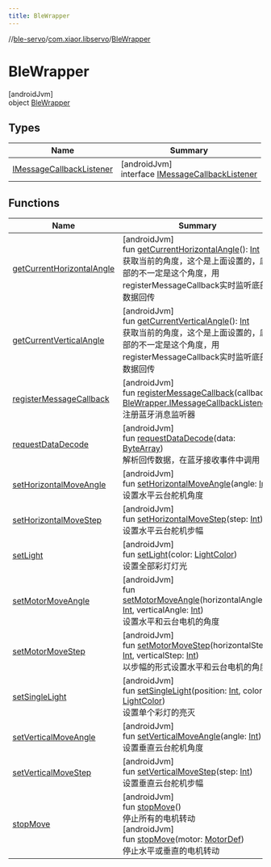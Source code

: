 ```yaml
---
title: BleWrapper
---
```

//[ble-servo](../../../index.html)/[com.xiaor.libservo](../index.html)/[BleWrapper](index.html)



# BleWrapper



[androidJvm]\
object [BleWrapper](index.html)



## Types


| Name | Summary |
|---|---|
| [IMessageCallbackListener](-i-message-callback-listener/index.html) | [androidJvm]<br>interface [IMessageCallbackListener](-i-message-callback-listener/index.html) |


## Functions


| Name | Summary |
|---|---|
| [getCurrentHorizontalAngle](get-current-horizontal-angle.html) | [androidJvm]<br>fun [getCurrentHorizontalAngle](get-current-horizontal-angle.html)(): [Int](https://kotlinlang.org/api/latest/jvm/stdlib/kotlin/-int/index.html)<br>获取当前的角度，这个是上面设置的，底部的不一定是这个角度，用registerMessageCallback实时监听底部数据回传 |
| [getCurrentVerticalAngle](get-current-vertical-angle.html) | [androidJvm]<br>fun [getCurrentVerticalAngle](get-current-vertical-angle.html)(): [Int](https://kotlinlang.org/api/latest/jvm/stdlib/kotlin/-int/index.html)<br>获取当前的角度，这个是上面设置的，底部的不一定是这个角度，用registerMessageCallback实时监听底部数据回传 |
| [registerMessageCallback](register-message-callback.html) | [androidJvm]<br>fun [registerMessageCallback](register-message-callback.html)(callback: [BleWrapper.IMessageCallbackListener](-i-message-callback-listener/index.html))<br>注册蓝牙消息监听器 |
| [requestDataDecode](request-data-decode.html) | [androidJvm]<br>fun [requestDataDecode](request-data-decode.html)(data: [ByteArray](https://kotlinlang.org/api/latest/jvm/stdlib/kotlin/-byte-array/index.html))<br>解析回传数据，在蓝牙接收事件中调用 |
| [setHorizontalMoveAngle](set-horizontal-move-angle.html) | [androidJvm]<br>fun [setHorizontalMoveAngle](set-horizontal-move-angle.html)(angle: [Int](https://kotlinlang.org/api/latest/jvm/stdlib/kotlin/-int/index.html))<br>设置水平云台舵机角度 |
| [setHorizontalMoveStep](set-horizontal-move-step.html) | [androidJvm]<br>fun [setHorizontalMoveStep](set-horizontal-move-step.html)(step: [Int](https://kotlinlang.org/api/latest/jvm/stdlib/kotlin/-int/index.html))<br>设置水平云台舵机步幅 |
| [setLight](set-light.html) | [androidJvm]<br>fun [setLight](set-light.html)(color: [LightColor](../-light-color/index.html))<br>设置全部彩灯灯光 |
| [setMotorMoveAngle](set-motor-move-angle.html) | [androidJvm]<br>fun [setMotorMoveAngle](set-motor-move-angle.html)(horizontalAngle: [Int](https://kotlinlang.org/api/latest/jvm/stdlib/kotlin/-int/index.html), verticalAngle: [Int](https://kotlinlang.org/api/latest/jvm/stdlib/kotlin/-int/index.html))<br>设置水平和云台电机的角度 |
| [setMotorMoveStep](set-motor-move-step.html) | [androidJvm]<br>fun [setMotorMoveStep](set-motor-move-step.html)(horizontalStep: [Int](https://kotlinlang.org/api/latest/jvm/stdlib/kotlin/-int/index.html), verticalStep: [Int](https://kotlinlang.org/api/latest/jvm/stdlib/kotlin/-int/index.html))<br>以步幅的形式设置水平和云台电机的角度 |
| [setSingleLight](set-single-light.html) | [androidJvm]<br>fun [setSingleLight](set-single-light.html)(position: [Int](https://kotlinlang.org/api/latest/jvm/stdlib/kotlin/-int/index.html), color: [LightColor](../-light-color/index.html))<br>设置单个彩灯的亮灭 |
| [setVerticalMoveAngle](set-vertical-move-angle.html) | [androidJvm]<br>fun [setVerticalMoveAngle](set-vertical-move-angle.html)(angle: [Int](https://kotlinlang.org/api/latest/jvm/stdlib/kotlin/-int/index.html))<br>设置垂直云台舵机角度 |
| [setVerticalMoveStep](set-vertical-move-step.html) | [androidJvm]<br>fun [setVerticalMoveStep](set-vertical-move-step.html)(step: [Int](https://kotlinlang.org/api/latest/jvm/stdlib/kotlin/-int/index.html))<br>设置垂直云台舵机步幅 |
| [stopMove](stop-move.html) | [androidJvm]<br>fun [stopMove](stop-move.html)()<br>停止所有的电机转动<br>[androidJvm]<br>fun [stopMove](stop-move.html)(motor: [MotorDef](../-motor-def/index.html))<br>停止水平或垂直的电机转动 |

